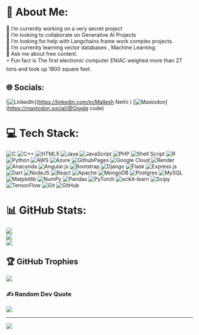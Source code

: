 # 💫 About Me:
🔭 I’m currently working on a very secret project<br>👯 I’m looking to collaborate on Generative AI Projects<br>🤝 I’m looking for help with Langchains frame work complex projects.<br>🌱 I’m currently learning vector databases , Machine Learning.<br>💬 Ask me about free content.<br>⚡ Fun fact is The first electronic computer ENIAC weighed more than 27 tons and took up 1800 square feet.


## 🌐 Socials:
[![LinkedIn](https://img.shields.io/badge/LinkedIn-%230077B5.svg?logo=linkedin&logoColor=white)](https://linkedin.com/in/Mallesh Nethi  ) [![Mastodon](https://img.shields.io/badge/-MASTODON-%232B90D9?style=for-the-badge&logo=mastodon&logoColor=white)](https://mastodon.social/@Giggle code) 

# 💻 Tech Stack:
![C](https://img.shields.io/badge/c-%2300599C.svg?style=plastic&logo=c&logoColor=white) ![C++](https://img.shields.io/badge/c++-%2300599C.svg?style=plastic&logo=c%2B%2B&logoColor=white) ![HTML5](https://img.shields.io/badge/html5-%23E34F26.svg?style=plastic&logo=html5&logoColor=white) ![Java](https://img.shields.io/badge/java-%23ED8B00.svg?style=plastic&logo=openjdk&logoColor=white) ![JavaScript](https://img.shields.io/badge/javascript-%23323330.svg?style=plastic&logo=javascript&logoColor=%23F7DF1E) ![PHP](https://img.shields.io/badge/php-%23777BB4.svg?style=plastic&logo=php&logoColor=white) ![Shell Script](https://img.shields.io/badge/shell_script-%23121011.svg?style=plastic&logo=gnu-bash&logoColor=white) ![R](https://img.shields.io/badge/r-%23276DC3.svg?style=plastic&logo=r&logoColor=white) ![Python](https://img.shields.io/badge/python-3670A0?style=plastic&logo=python&logoColor=ffdd54) ![AWS](https://img.shields.io/badge/AWS-%23FF9900.svg?style=plastic&logo=amazon-aws&logoColor=white) ![Azure](https://img.shields.io/badge/azure-%230072C6.svg?style=plastic&logo=microsoftazure&logoColor=white) ![GithubPages](https://img.shields.io/badge/github%20pages-121013?style=plastic&logo=github&logoColor=white) ![Google Cloud](https://img.shields.io/badge/GoogleCloud-%234285F4.svg?style=plastic&logo=google-cloud&logoColor=white) ![Render](https://img.shields.io/badge/Render-%46E3B7.svg?style=plastic&logo=render&logoColor=white) ![Anaconda](https://img.shields.io/badge/Anaconda-%2344A833.svg?style=plastic&logo=anaconda&logoColor=white) ![Angular.js](https://img.shields.io/badge/angular.js-%23E23237.svg?style=plastic&logo=angularjs&logoColor=white) ![Bootstrap](https://img.shields.io/badge/bootstrap-%238511FA.svg?style=plastic&logo=bootstrap&logoColor=white) ![Django](https://img.shields.io/badge/django-%23092E20.svg?style=plastic&logo=django&logoColor=white) ![Flask](https://img.shields.io/badge/flask-%23000.svg?style=plastic&logo=flask&logoColor=white) ![Express.js](https://img.shields.io/badge/express.js-%23404d59.svg?style=plastic&logo=express&logoColor=%2361DAFB) ![Dart](https://img.shields.io/badge/dart-%230175C2.svg?style=plastic&logo=dart&logoColor=white) ![NodeJS](https://img.shields.io/badge/node.js-6DA55F?style=plastic&logo=node.js&logoColor=white) ![React](https://img.shields.io/badge/react-%2320232a.svg?style=plastic&logo=react&logoColor=%2361DAFB) ![Apache](https://img.shields.io/badge/apache-%23D42029.svg?style=plastic&logo=apache&logoColor=white) ![MongoDB](https://img.shields.io/badge/MongoDB-%234ea94b.svg?style=plastic&logo=mongodb&logoColor=white) ![Postgres](https://img.shields.io/badge/postgres-%23316192.svg?style=plastic&logo=postgresql&logoColor=white) ![MySQL](https://img.shields.io/badge/mysql-4479A1.svg?style=plastic&logo=mysql&logoColor=white) ![Matplotlib](https://img.shields.io/badge/Matplotlib-%23ffffff.svg?style=plastic&logo=Matplotlib&logoColor=black) ![NumPy](https://img.shields.io/badge/numpy-%23013243.svg?style=plastic&logo=numpy&logoColor=white) ![Pandas](https://img.shields.io/badge/pandas-%23150458.svg?style=plastic&logo=pandas&logoColor=white) ![PyTorch](https://img.shields.io/badge/PyTorch-%23EE4C2C.svg?style=plastic&logo=PyTorch&logoColor=white) ![scikit-learn](https://img.shields.io/badge/scikit--learn-%23F7931E.svg?style=plastic&logo=scikit-learn&logoColor=white) ![Scipy](https://img.shields.io/badge/SciPy-%230C55A5.svg?style=plastic&logo=scipy&logoColor=%white) ![TensorFlow](https://img.shields.io/badge/TensorFlow-%23FF6F00.svg?style=plastic&logo=TensorFlow&logoColor=white) ![Git](https://img.shields.io/badge/git-%23F05033.svg?style=plastic&logo=git&logoColor=white) ![GitHub](https://img.shields.io/badge/github-%23121011.svg?style=plastic&logo=github&logoColor=white)
# 📊 GitHub Stats:
![](https://github-readme-stats.vercel.app/api?username=Malleshnethi24122004&theme=tokyonight&hide_border=false&include_all_commits=true&count_private=true)<br/>
![](https://github-readme-streak-stats.herokuapp.com/?user=Malleshnethi24122004&theme=tokyonight&hide_border=false)<br/>
![](https://github-readme-stats.vercel.app/api/top-langs/?username=Malleshnethi24122004&theme=tokyonight&hide_border=false&include_all_commits=true&count_private=true&layout=compact)

## 🏆 GitHub Trophies
![](https://github-profile-trophy.vercel.app/?username=Malleshnethi24122004&theme=radical&no-frame=false&no-bg=true&margin-w=4)

### ✍️ Random Dev Quote
![](https://quotes-github-readme.vercel.app/api?type=horizontal&theme=radical)

---
[![](https://visitcount.itsvg.in/api?id=Malleshnethi24122004&icon=0&color=0)](https://visitcount.itsvg.in)

<!-- Proudly created with GPRM ( https://gprm.itsvg.in ) -->
